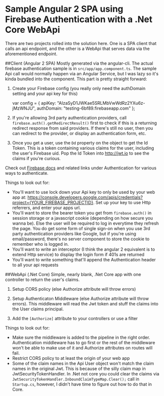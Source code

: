 # Sample Angular 2 SPA using Firebase Authentication with a .Net Core WebApi
There are two projects rolled into the solution here. One is a SPA client that calls an api endpoint, and the other is a WebApi that serves data via the aforementioned endpoint.

##Client (Angular 2 SPA)
Mostly generated via the angular-cli. The actual firebase authentication sample is in `src/app/app.component.ts`. The sample Api call would normally happen via an Angular Service, but I was lazy so it's kinda bundled into the component. This part is pretty straight forward:

1) Create your Firebase config (you really only need the authDomain setting and your api key for this)

    var config = {
      apiKey: "AIzaSyD1JWKae5SRLMbVwWdRz2YXu6z-jMzWNJU",
      authDomain: "testing-6bf89.firebaseapp.com"
    };
    
2) If you're allowing 3rd party authentication providers, call `firebase.auth().getRedirectResult()` first to check if this is a returning redirect response from said providers. If there's still no user, then you can redirect to the provider, or display an authentication form, etc.

3) Once you get a user, use the `Dd` property on the object to get the Id Token. This is a token containing various claims for the user, including the user's Firebase uid. Pop the Id Token into http://jwt.io to see the claims if you're curious.
 
Check out [Firebase docs](https://firebase.google.com/docs/auth/web/password-auth) and related links under Authentication for various ways to authenticate.

Things to look out for:
- You'll want to use lock down your Api key to only be used by your web app at: https://console.developers.google.com/apis/credentials?project={YOUR_FIREBASE_PROJECTID}. Set up your key to use Http referrers, and enter your apps url.
- You'll want to store the bearer token you get from `firebase.auth()` in session storage or a javascript cookie (depending on how secure you wanna be). Else the user will be required to log in everytime they refresh the page. You do get some form of single sign-on when you use 3rd party authentication providers like Google, but if you're using email/password, there's no server component to store the cookie to remember who is logged in.
- You'll want to write an interceptor (I think the angular 2 equivalent is to extend Http service) to display the login form if 401s are returned
- You'll want to write something that'll append the Authentication header to all your api requests

##WebApi (.Net Core)
Simple, nearly blank, .Net Core app with one controller to return the user's claims.

1) Setup CORS policy (else Authorize attribute will throw errors)

2) Setup Authenticaton Middleware (else Authorize attribute will throw errors). This middleware will read the Jwt token and stuff the claims into the User claims principal.

3) Add the `[Authorize]` attribute to your controllers or use a filter

Things to look out for:
- Make sure the middleware is added to the pipeline in the right order. Authentication middleware has to go first or the rest of the middleware won't be able to make use of it and Authorize attributes on routes will fail.
- Restrict CORS policy to at least the origin of your web app
- Some of the claim names in the Api User object won't match the claim names in the original Jwt. This is because of the silly claim map in JwtSecurityTokenHandler. In .Net not core you could clear the claims via `JwtSecurityTokenHandler.InboundClaimTypeMap.Clear();` call in `Startup.cs`, however, I didn't have time to figure out how to do that in Core.
